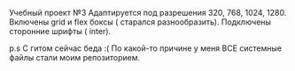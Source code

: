 Учебный проект №3
Адаптируется под разрешения 320, 768, 1024, 1280. Включены grid и flex боксы ( старался разнообразить). Подключены сторонние шрифты ( inter).

p.s С гитом сейчас беда :( По какой-то причине у меня ВСЕ системные файлы стали моим репозиторием. 


